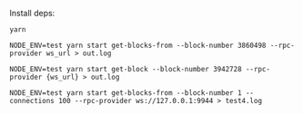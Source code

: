 Install deps:

```
yarn
```

``` Dump logs from starting from a block until failure
NODE_ENV=test yarn start get-blocks-from --block-number 3860498 --rpc-provider ws_url > out.log
```

``` Dump logs from a single block
NODE_ENV=test yarn start get-block --block-number 3942728 --rpc-provider {ws_url} > out.log
```

``` Load test with log dump
NODE_ENV=test yarn start get-blocks-from --block-number 1 --connections 100 --rpc-provider ws://127.0.0.1:9944 > test4.log
```